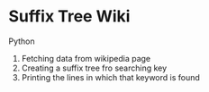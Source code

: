 # Suffix Tree Wiki
Python

1. Fetching data from wikipedia page
2. Creating a suffix tree fro searching key
3. Printing the lines in which that keyword is found
